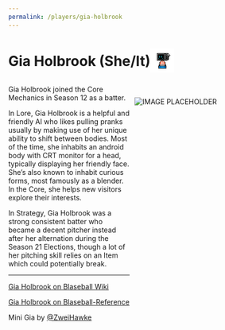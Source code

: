 ```yaml
---
permalink: /players/gia-holbrook
---
```


# Gia Holbrook (She/It)<img src="../../assets/mini-gia.png" style="padding-bottom: 6px; vertical-align: middle; display: inline" alt=" Gia Holbrook Mini by Zweihawke">

<img src="" style="float: right; padding-left: 10px; padding-top: 25px; padding-bottom: 25px"
width="250" height="450" alt="IMAGE PLACEHOLDER">

Gia Holbrook joined the Core Mechanics in Season 12 as a batter.

In Lore, Gia Holbrook is a helpful and friendly AI who likes pulling pranks usually by making use of her unique ability 
to shift between bodies. Most of the time, she inhabits an android body with CRT monitor for a head, typically 
displaying her friendly face. She’s also known to inhabit curious forms, most famously as a blender. In the Core, she 
helps new visitors explore their interests.

In Strategy, Gia Holbrook was a strong consistent batter who became a decent pitcher instead after her alternation 
during the Season 21 Elections, though a lot of her pitching skill relies on an Item which could potentially break.

---
[Gia Holbrook on Blaseball Wiki](https://www.blaseball.wiki/w/Gia_Holbrook)

[Gia Holbrook on Blaseball-Reference](https://blaseball-reference.com/players/gia-holbrook)

Mini Gia by [@ZweiHawke](https://twitter.com/zweihawke)

